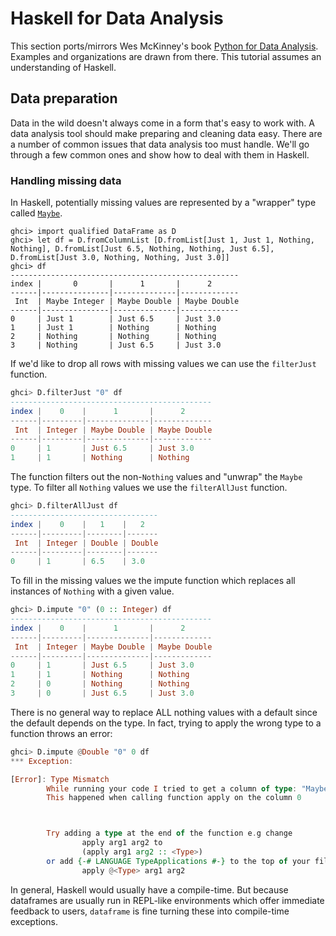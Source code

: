 # Haskell for Data Analysis

This section ports/mirrors Wes McKinney's book [Python for Data Analysis](https://wesmckinney.com/book/). Examples and organizations are drawn from there. This tutorial assumes an understanding of Haskell.

## Data preparation
Data in the wild doesn't always come in a form that's easy to work with. A data analysis tool should make preparing and cleaning data easy. There are a number of common issues that data analysis too must handle. We'll go through a few common ones and show how to deal with them in Haskell.

### Handling missing data
In Haskell, potentially missing values are represented by a "wrapper" type called [`Maybe`](https://en.wikibooks.org/wiki/Haskell/Understanding_monads/Maybe).

```
ghci> import qualified DataFrame as D
ghci> let df = D.fromColumnList [D.fromList[Just 1, Just 1, Nothing, Nothing], D.fromList[Just 6.5, Nothing, Nothing, Just 6.5], D.fromList[Just 3.0, Nothing, Nothing, Just 3.0]]
ghci> df
---------------------------------------------------
index |       0       |      1       |      2      
------|---------------|--------------|-------------
 Int  | Maybe Integer | Maybe Double | Maybe Double
------|---------------|--------------|-------------
0     | Just 1        | Just 6.5     | Just 3.0    
1     | Just 1        | Nothing      | Nothing     
2     | Nothing       | Nothing      | Nothing     
3     | Nothing       | Just 6.5     | Just 3.0    

```

If we'd like to drop all rows with missing values we can use the `filterJust` function.

```haskell
ghci> D.filterJust "0" df
---------------------------------------------
index |    0    |      1       |      2      
------|---------|--------------|-------------
 Int  | Integer | Maybe Double | Maybe Double
------|---------|--------------|-------------
0     | 1       | Just 6.5     | Just 3.0    
1     | 1       | Nothing      | Nothing     
```

The function filters out the non-`Nothing` values and "unwrap" the `Maybe` type. To filter all `Nothing` values we use the `filterAllJust` function.

```haskell
ghci> D.filterAllJust df
---------------------------------
index |    0    |   1    |   2   
------|---------|--------|-------
 Int  | Integer | Double | Double
------|---------|--------|-------
0     | 1       | 6.5    | 3.0   
```

To fill in the missing values we the impute function which replaces all instances of `Nothing` with a given value.

```haskell
ghci> D.impute "0" (0 :: Integer) df
---------------------------------------------
index |    0    |      1       |      2      
------|---------|--------------|-------------
 Int  | Integer | Maybe Double | Maybe Double
------|---------|--------------|-------------
0     | 1       | Just 6.5     | Just 3.0    
1     | 1       | Nothing      | Nothing     
2     | 0       | Nothing      | Nothing     
3     | 0       | Just 6.5     | Just 3.0    
```

There is no general way to replace ALL nothing values with a default since the default depends on the type. In fact, trying to apply the wrong type to a function throws an error:

```haskell
ghci> D.impute @Double "0" 0 df
*** Exception: 

[Error]: Type Mismatch
        While running your code I tried to get a column of type: "Maybe Double" but column was of type: "Maybe Integer"
        This happened when calling function apply on the column 0



        Try adding a type at the end of the function e.g change
                apply arg1 arg2 to 
                (apply arg1 arg2 :: <Type>)
        or add {-# LANGUAGE TypeApplications #-} to the top of your file then change the call to 
                apply @<Type> arg1 arg2
```

In general, Haskell would usually have a compile-time. But because dataframes are usually run in REPL-like environments which offer immediate feedback to users, `dataframe` is fine turning these into compile-time exceptions.

